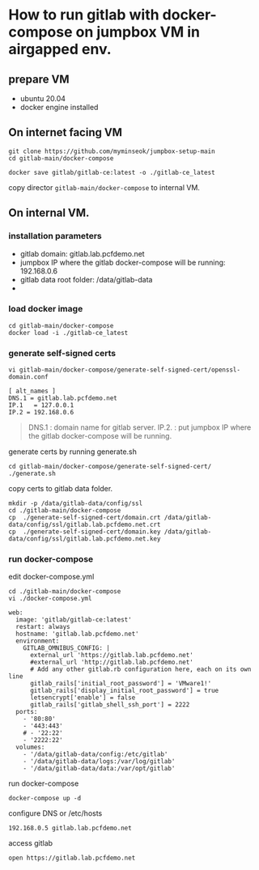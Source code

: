 # How to run gitlab with docker-compose on jumpbox VM in airgapped env.

## prepare VM
- ubuntu 20.04
- docker engine installed

## On internet facing VM
```
git clone https://github.com/myminseok/jumpbox-setup-main
cd gitlab-main/docker-compose

docker save gitlab/gitlab-ce:latest -o ./gitlab-ce_latest
```
copy director `gitlab-main/docker-compose` to internal VM.

## On internal VM.

### installation parameters
- gitlab domain: gitlab.lab.pcfdemo.net
- jumpbox IP where the gitlab docker-compose will be running: 192.168.0.6 
- gitlab data root folder: /data/gitlab-data
- 
### load docker image
```
cd gitlab-main/docker-compose
docker load -i ./gitlab-ce_latest

```
### generate self-signed certs
```
vi gitlab-main/docker-compose/generate-self-signed-cert/openssl-domain.conf

[ alt_names ]
DNS.1 = gitlab.lab.pcfdemo.net
IP.1   = 127.0.0.1
IP.2 = 192.168.0.6
```
> DNS.1 : domain name for gitlab server.
> IP.2. : put jumpbox IP where the gitlab docker-compose will be running.

generate certs by running generate.sh
```
cd gitlab-main/docker-compose/generate-self-signed-cert/
./generate.sh
```

copy certs to gitlab data folder.
```
mkdir -p /data/gitlab-data/config/ssl
cd ./gitlab-main/docker-compose
cp  ./generate-self-signed-cert/domain.crt /data/gitlab-data/config/ssl/gitlab.lab.pcfdemo.net.crt
cp  ./generate-self-signed-cert/domain.key /data/gitlab-data/config/ssl/gitlab.lab.pcfdemo.net.key
```

### run docker-compose
edit docker-compose.yml
```
cd ./gitlab-main/docker-compose
vi ./docker-compose.yml

web:
  image: 'gitlab/gitlab-ce:latest'
  restart: always
  hostname: 'gitlab.lab.pcfdemo.net'
  environment:
    GITLAB_OMNIBUS_CONFIG: |
      external_url 'https://gitlab.lab.pcfdemo.net'
      #external_url 'http://gitlab.lab.pcfdemo.net'
      # Add any other gitlab.rb configuration here, each on its own line
      gitlab_rails['initial_root_password'] = 'VMware1!'
      gitlab_rails['display_initial_root_password'] = true
      letsencrypt['enable'] = false
      gitlab_rails['gitlab_shell_ssh_port'] = 2222
  ports:
    - '80:80'
    - '443:443'
    # - '22:22'
    - '2222:22'
  volumes:
    - '/data/gitlab-data/config:/etc/gitlab'
    - '/data/gitlab-data/logs:/var/log/gitlab'
    - '/data/gitlab-data/data:/var/opt/gitlab'
  ```
  
run docker-compose
```
docker-compose up -d
```
configure DNS or /etc/hosts
```
192.168.0.5 gitlab.lab.pcfdemo.net
```

access gitlab
```
open https://gitlab.lab.pcfdemo.net
```
  
